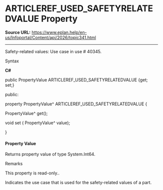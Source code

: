 # ARTICLEREF_USED_SAFETYRELATEDVALUE Property

**Source URL:** https://www.eplan.help/en-us/Infoportal/Content/api/2026/topic341.html

---

Safety-related values: Use case in use # 40345.

Syntax

**C#**



public PropertyValue ARTICLEREF_USED_SAFETYRELATEDVALUE {get; set;}

public:

property PropertyValue^ ARTICLEREF_USED_SAFETYRELATEDVALUE {

   PropertyValue^ get();

   void set (    PropertyValue^ value);

}


#### Property Value

Returns property value of type System.Int64.

Remarks

This property is read-only..

Indicates the use case that is used for the safety-related values of a part.
